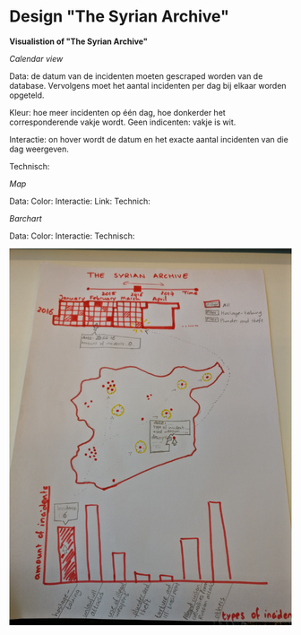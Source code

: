 # Design "The Syrian Archive"

**Visualistion of "The Syrian Archive"**

*Calendar view*

Data: de datum van de incidenten moeten gescraped worden van de database. Vervolgens moet het aantal incidenten per dag bij elkaar worden opgeteld.

Kleur: hoe meer incidenten op één dag, hoe donkerder het corresponderende vakje wordt. Geen indicenten: vakje is wit.

Interactie: on hover wordt de datum en het exacte aantal incidenten van die dag weergeven.  

Technisch:

*Map*

Data:
Color:
Interactie:
Link:
Technich:

*Barchart*

Data:
Color:
Interactie:
Technisch:

![Schets](/Images/Schets_technical.jpg)
